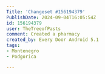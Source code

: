 ```yaml
---
Title: 'Changeset #156194379'
PublishDate: 2024-09-04T16:05:54Z
id: 156194379
user: TheTreeofPasts
comment: Created a pharmacy
created_by: Every Door Android 5.1
tags:
- Montenegro
- Podgorica

---
```

